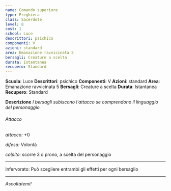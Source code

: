 ```yaml
---
name: Comando superiore
type: Preghiera
class: Sacerdote
level: 8
cost: 1
school: Luce
descrittori: psichico
componenti: V
azioni: standard
area: Emanazione ravvicinata 5
bersagli: Creature a scelta
durata: Istantanea
recupero: Standard
---
```

**Scuola**: Luce
**Descrittori**: psichico
**Componenti**: V
**Azioni**: standard
**Area**: Emanazione ravvicinata 5
**Bersagli**: Creature a scelta
**Durata**: Istantanea
**Recupero**: Standard

**Descrizione**
*I bersagli subiscono l'attacco se comprendono il linguaggio del personaggio*

###### Attacco

*attacco:* +0

*difesa:* Volontà

*colpito:* scorre 3 o prono, a scelta del personaggio

---

Infervorato: Può scegliere entrambi gli effetti per ogni bersaglio

---

*Ascoltatemi!*